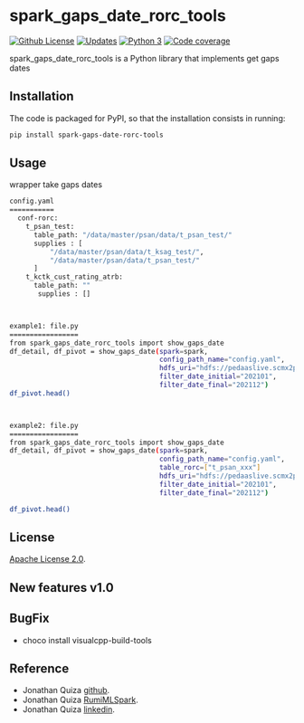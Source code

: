 # spark_gaps_date_rorc_tools


[![Github License](https://img.shields.io/badge/License-Apache%202.0-blue.svg)](https://opensource.org/licenses/Apache-2.0)
[![Updates](https://pyup.io/repos/github/woctezuma/google-colab-transfer/shield.svg)](pyup)
[![Python 3](https://pyup.io/repos/github/woctezuma/google-colab-transfer/python-3-shield.svg)](pyup)
[![Code coverage](https://codecov.io/gh/woctezuma/google-colab-transfer/branch/master/graph/badge.svg)](codecov)




spark_gaps_date_rorc_tools is a Python library that implements get gaps dates
## Installation

The code is packaged for PyPI, so that the installation consists in running:
```sh
pip install spark-gaps-date-rorc-tools 
```


## Usage

wrapper take gaps dates

```sh
config.yaml
===========
  conf-rorc:
    t_psan_test:
      table_path: "/data/master/psan/data/t_psan_test/"
      supplies : [
          "/data/master/psan/data/t_ksag_test/",
          "/data/master/psan/data/t_psan_test/"
      ]
    t_kctk_cust_rating_atrb:
      table_path: ""
       supplies : []



example1: file.py
=================
from spark_gaps_date_rorc_tools import show_gaps_date
df_detail, df_pivot = show_gaps_date(spark=spark,
                                     config_path_name="config.yaml",
                                     hdfs_uri="hdfs://pedaaslive.scmx2p100.isi",
                                     filter_date_initial="202101",
                                     filter_date_final="202112")
df_pivot.head()



example2: file.py
=================
from spark_gaps_date_rorc_tools import show_gaps_date
df_detail, df_pivot = show_gaps_date(spark=spark,
                                     config_path_name="config.yaml",
                                     table_rorc=["t_psan_xxx"]
                                     hdfs_uri="hdfs://pedaaslive.scmx2p100.isi",
                                     filter_date_initial="202101",
                                     filter_date_final="202112")

df_pivot.head()
```

## License

[Apache License 2.0](https://www.dropbox.com/s/8t6xtgk06o3ij61/LICENSE?dl=0).


## New features v1.0

 
## BugFix
- choco install visualcpp-build-tools



## Reference

 - Jonathan Quiza [github](https://github.com/jonaqp).
 - Jonathan Quiza [RumiMLSpark](http://rumi-ml.herokuapp.com/).
 - Jonathan Quiza [linkedin](https://www.linkedin.com/in/jonaqp/).
